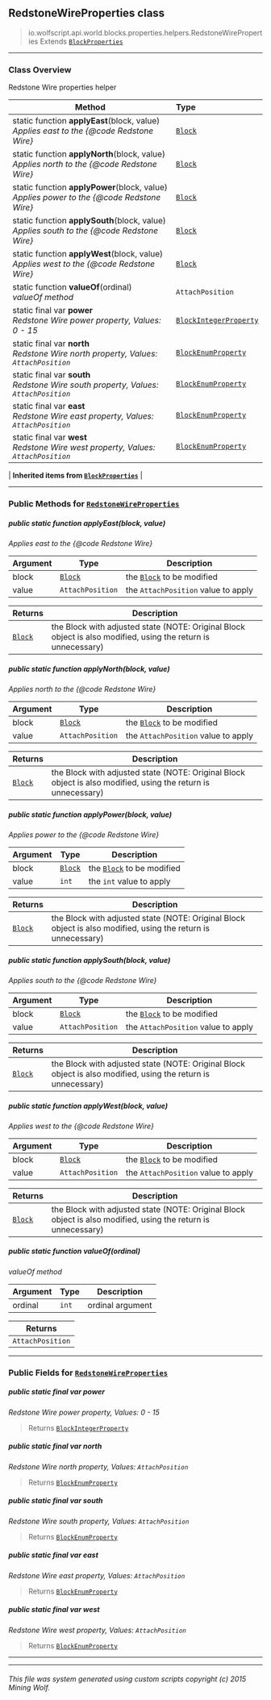 ## RedstoneWireProperties __class__

>io.wolfscript.api.world.blocks.properties.helpers.RedstoneWireProperties
>Extends [`BlockProperties`](BlockProperties.md)

---

### Class Overview

Redstone Wire properties helper

Method | Type   
--- | :--- 
static function __applyEast__(block, value) <br> _Applies east to the {@code Redstone Wire}_ | [`Block`](../../Block.md)
static function __applyNorth__(block, value) <br> _Applies north to the {@code Redstone Wire}_ | [`Block`](../../Block.md)
static function __applyPower__(block, value) <br> _Applies power to the {@code Redstone Wire}_ | [`Block`](../../Block.md)
static function __applySouth__(block, value) <br> _Applies south to the {@code Redstone Wire}_ | [`Block`](../../Block.md)
static function __applyWest__(block, value) <br> _Applies west to the {@code Redstone Wire}_ | [`Block`](../../Block.md)
static function __valueOf__(ordinal) <br> _valueOf method_ | `AttachPosition`
static final var __power__ <br> _Redstone Wire power property, Values: 0 - 15_ | [`BlockIntegerProperty`](../BlockIntegerProperty.md)
static final var __north__ <br> _Redstone Wire north property, Values: `AttachPosition`_ | [`BlockEnumProperty`](../BlockEnumProperty.md)
static final var __south__ <br> _Redstone Wire south property, Values: `AttachPosition`_ | [`BlockEnumProperty`](../BlockEnumProperty.md)
static final var __east__ <br> _Redstone Wire east property, Values: `AttachPosition`_ | [`BlockEnumProperty`](../BlockEnumProperty.md)
static final var __west__ <br> _Redstone Wire west property, Values: `AttachPosition`_ | [`BlockEnumProperty`](../BlockEnumProperty.md)
 |
__Inherited items from [`BlockProperties`](BlockProperties.md)__ |





---


### Public Methods for [`RedstoneWireProperties`](RedstoneWireProperties.md)

##### <a id='applyeast'></a>public static function __applyEast__(block, value)

_Applies east to the {@code Redstone Wire}_

Argument | Type | Description  
--- | --- | --- 
block | [`Block`](../../Block.md) | the [`Block`](../../Block.md) to be modified
value | `AttachPosition` | the `AttachPosition` value to apply

Returns | Description
--- | --- 
[`Block`](../../Block.md) | the Block with adjusted state (NOTE: Original Block object is also modified, using the return is unnecessary)


##### <a id='applynorth'></a>public static function __applyNorth__(block, value)

_Applies north to the {@code Redstone Wire}_

Argument | Type | Description  
--- | --- | --- 
block | [`Block`](../../Block.md) | the [`Block`](../../Block.md) to be modified
value | `AttachPosition` | the `AttachPosition` value to apply

Returns | Description
--- | --- 
[`Block`](../../Block.md) | the Block with adjusted state (NOTE: Original Block object is also modified, using the return is unnecessary)


##### <a id='applypower'></a>public static function __applyPower__(block, value)

_Applies power to the {@code Redstone Wire}_

Argument | Type | Description  
--- | --- | --- 
block | [`Block`](../../Block.md) | the [`Block`](../../Block.md) to be modified
value | `int` | the `int` value to apply

Returns | Description
--- | --- 
[`Block`](../../Block.md) | the Block with adjusted state (NOTE: Original Block object is also modified, using the return is unnecessary)


##### <a id='applysouth'></a>public static function __applySouth__(block, value)

_Applies south to the {@code Redstone Wire}_

Argument | Type | Description  
--- | --- | --- 
block | [`Block`](../../Block.md) | the [`Block`](../../Block.md) to be modified
value | `AttachPosition` | the `AttachPosition` value to apply

Returns | Description
--- | --- 
[`Block`](../../Block.md) | the Block with adjusted state (NOTE: Original Block object is also modified, using the return is unnecessary)


##### <a id='applywest'></a>public static function __applyWest__(block, value)

_Applies west to the {@code Redstone Wire}_

Argument | Type | Description  
--- | --- | --- 
block | [`Block`](../../Block.md) | the [`Block`](../../Block.md) to be modified
value | `AttachPosition` | the `AttachPosition` value to apply

Returns | Description
--- | --- 
[`Block`](../../Block.md) | the Block with adjusted state (NOTE: Original Block object is also modified, using the return is unnecessary)


##### <a id='valueof'></a>public static function __valueOf__(ordinal)

_valueOf method_

Argument | Type | Description  
--- | --- | --- 
ordinal | `int` | ordinal argument

Returns | 
--- | 
`AttachPosition` |


---

### Public Fields for [`RedstoneWireProperties`](RedstoneWireProperties.md)

##### <a id='power'></a>public static final var __power__

_Redstone Wire power property, Values: 0 - 15_

>Returns
>  [`BlockIntegerProperty`](../BlockIntegerProperty.md)

##### <a id='north'></a>public static final var __north__

_Redstone Wire north property, Values: `AttachPosition`_

>Returns
>  [`BlockEnumProperty`](../BlockEnumProperty.md)

##### <a id='south'></a>public static final var __south__

_Redstone Wire south property, Values: `AttachPosition`_

>Returns
>  [`BlockEnumProperty`](../BlockEnumProperty.md)

##### <a id='east'></a>public static final var __east__

_Redstone Wire east property, Values: `AttachPosition`_

>Returns
>  [`BlockEnumProperty`](../BlockEnumProperty.md)

##### <a id='west'></a>public static final var __west__

_Redstone Wire west property, Values: `AttachPosition`_

>Returns
>  [`BlockEnumProperty`](../BlockEnumProperty.md)

---


---


###### This file was system generated using custom scripts copyright (c) 2015 Mining Wolf.
	

